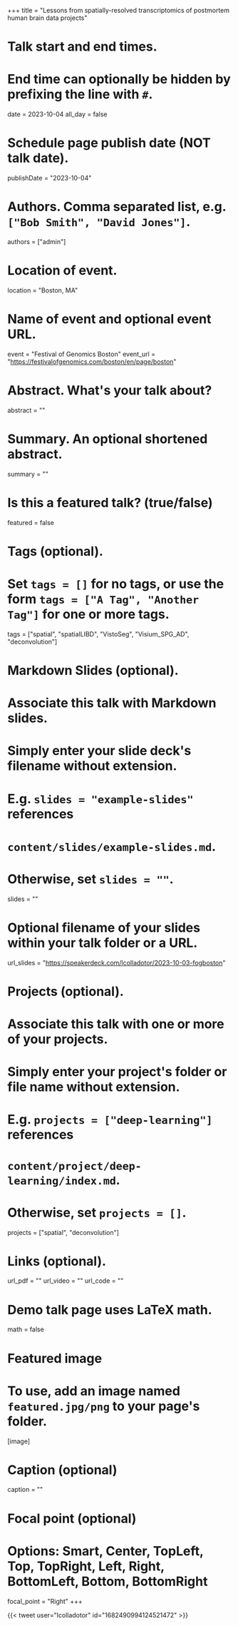 +++
title = "Lessons from spatially-resolved transcriptomics of postmortem human brain data projects"

# Talk start and end times.
#   End time can optionally be hidden by prefixing the line with `#`.
date = 2023-10-04
all_day = false

# Schedule page publish date (NOT talk date).
publishDate = "2023-10-04"

# Authors. Comma separated list, e.g. `["Bob Smith", "David Jones"]`.
authors = ["admin"]

# Location of event.
location = "Boston, MA"

# Name of event and optional event URL.
event = "Festival of Genomics Boston"
event_url = "https://festivalofgenomics.com/boston/en/page/boston"

# Abstract. What's your talk about?
abstract = ""

# Summary. An optional shortened abstract.
summary = ""

# Is this a featured talk? (true/false)
featured = false

# Tags (optional).
#   Set `tags = []` for no tags, or use the form `tags = ["A Tag", "Another Tag"]` for one or more tags.
tags = ["spatial", "spatialLIBD", "VistoSeg", "Visium_SPG_AD", "deconvolution"]

# Markdown Slides (optional).
#   Associate this talk with Markdown slides.
#   Simply enter your slide deck's filename without extension.
#   E.g. `slides = "example-slides"` references 
#   `content/slides/example-slides.md`.
#   Otherwise, set `slides = ""`.
slides = ""

# Optional filename of your slides within your talk folder or a URL.
url_slides = "https://speakerdeck.com/lcolladotor/2023-10-03-fogboston"

# Projects (optional).
#   Associate this talk with one or more of your projects.
#   Simply enter your project's folder or file name without extension.
#   E.g. `projects = ["deep-learning"]` references 
#   `content/project/deep-learning/index.md`.
#   Otherwise, set `projects = []`.
projects = ["spatial", "deconvolution"]

# Links (optional).
url_pdf = ""
url_video = ""
url_code = ""

# Demo talk page uses LaTeX math.
math = false

# Featured image
# To use, add an image named `featured.jpg/png` to your page's folder. 
[image]
  # Caption (optional)
  caption = ""

  # Focal point (optional)
  # Options: Smart, Center, TopLeft, Top, TopRight, Left, Right, BottomLeft, Bottom, BottomRight
  focal_point = "Right"
+++

<script defer class="speakerdeck-embed" data-id="2c3377401c934bb9abd859b644bb9455" data-ratio="1.7772511848341233" src="//speakerdeck.com/assets/embed.js"></script>

{{< tweet user="lcolladotor" id="1682490994124521472" >}}
